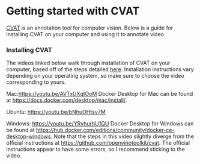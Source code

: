 # Getting started with CVAT 

[CVAT](https://github.com/openvinotoolkit/cvat) is an annotation tool for computer vision. Below is a guide for installing CVAT on your computer and using it to annotate video. 

### Installing CVAT
The videos linked below walk through installation of CVAT on your computer, based off of the steps detailed [here](https://github.com/openvinotoolkit/cvat). Installation instructions vary depending on your operating system, so make sure to choose the video corresponding to yours. 


Mac:https://youtu.be/AVTxUXqtOoM
Docker Desktop for Mac can be found at https://docs.docker.com/desktop/mac/install/. 




Ubuntu: https://youtu.be/bNhuOHtsv7M




Windows: https://youtu.be/YRvhurhU1QU
Docker Desktop for Windows can be found at https://hub.docker.com/editions/community/docker-ce-desktop-windows.
Note that the steps in this video slightly diverge from the official instructions at https://github.com/openvinotoolkit/cvat. The official instructions appear to have some errors, so I recommend sticking to the video. 







